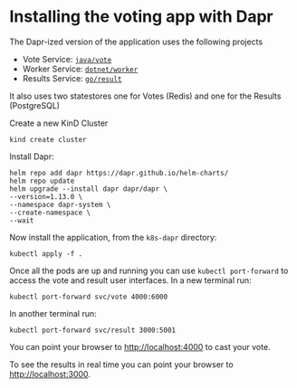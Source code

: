 # Installing the voting app with Dapr

The Dapr-ized version of the application uses the following projects
- Vote Service: [`java/vote`](../java/vote/)
- Worker Service: [`dotnet/worker`](../dotnet/worker/)
- Results Service: [`go/result`](../go/result/)

It also uses two statestores one for Votes (Redis) and one for the Results (PostgreSQL)

Create a new KinD Cluster

```
kind create cluster
```

Install Dapr: 

```
helm repo add dapr https://dapr.github.io/helm-charts/
helm repo update
helm upgrade --install dapr dapr/dapr \
--version=1.13.0 \
--namespace dapr-system \
--create-namespace \
--wait
```

Now install the application, from the `k8s-dapr` directory: 
```
kubectl apply -f .
```

Once all the pods are up and running you can use `kubectl port-forward` to access the vote and result user interfaces.
In a new terminal run: 

```
kubectl port-forward svc/vote 4000:6000
```

In another terminal run: 

```
kubectl port-forward svc/result 3000:5001
```

You can point your browser to [http://localhost:4000](http://localhost:4000) to cast your vote. 

To see the results in real time you can point your browser to [http://localhost:3000](http://localhost:3000).

